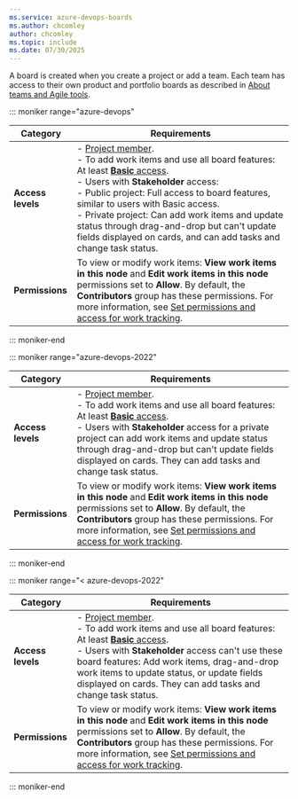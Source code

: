 ```yaml
---
ms.service: azure-devops-boards
ms.author: chcomley
author: chcomley
ms.topic: include
ms.date: 07/30/2025
---
```


A board is created when you create a project or add a team. Each team has access to their own product and portfolio boards as described in [About teams and Agile tools](../../organizations/settings/about-teams-and-settings.md#each-team-gets-their-own-set-of-tools).

::: moniker range="azure-devops"

| Category | Requirements |
|--------------|-------------|
| **Access levels** | - [Project member](../../organizations/security/add-users-team-project.md). <br> - To add work items and use all board features: At least [**Basic** access](../../organizations/security/access-levels.md). <br> - Users with **Stakeholder** access: <br> - Public project: Full access to board features, similar to users with Basic access. <br> - Private project: Can add work items and update status through drag-and-drop but can't update fields displayed on cards, and can add tasks and change task status. |
| **Permissions** | To view or modify work items: **View work items in this node** and **Edit work items in this node** permissions set to **Allow**. By default, the **Contributors** group has these permissions. For more information, see [Set permissions and access for work tracking](../../organizations/security/set-permissions-access-work-tracking.md). |

::: moniker-end

::: moniker range="azure-devops-2022"

| Category | Requirements |
|--------------|-------------|
| **Access levels** | - [Project member](../../organizations/security/add-users-team-project.md). <br> - To add work items and use all board features: At least [**Basic** access](../../organizations/security/access-levels.md). <br> - Users with **Stakeholder** access for a private project can add work items and update status through drag-and-drop but can't update fields displayed on cards. They can add tasks and change task status. |
| **Permissions** | To view or modify work items: **View work items in this node** and **Edit work items in this node** permissions set to **Allow**. By default, the **Contributors** group has these permissions. For more information, see [Set permissions and access for work tracking](../../organizations/security/set-permissions-access-work-tracking.md). |

::: moniker-end

::: moniker range="< azure-devops-2022"

| Category | Requirements |
|--------------|-------------|
| **Access levels** | - [Project member](../../organizations/security/add-users-team-project.md). <br> - To add work items and use all board features: At least [**Basic** access](../../organizations/security/access-levels.md). <br> - Users with **Stakeholder** access can't use these board features: Add work items, drag-and-drop work items to update status, or update fields displayed on cards. They can add tasks and change task status. |
| **Permissions** | To view or modify work items: **View work items in this node** and **Edit work items in this node** permissions set to **Allow**. By default, the **Contributors** group has these permissions. For more information, see [Set permissions and access for work tracking](../../organizations/security/set-permissions-access-work-tracking.md). |

::: moniker-end
